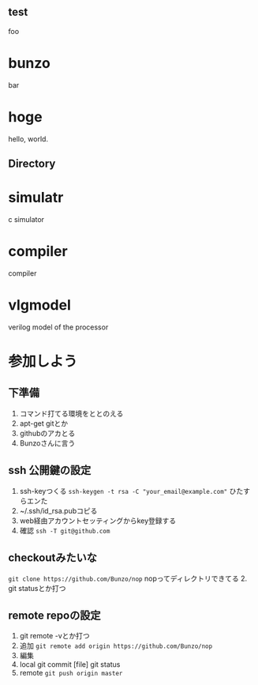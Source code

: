 ## test
foo
# bunzo
bar

# hoge
hello, world.

## Directory
# simulatr
c simulator
# compiler
compiler
# vlgmodel
verilog model of the processor

# 参加しよう
## 下準備
1. コマンド打てる環境をととのえる
2. apt-get gitとか
3. githubのアカとる
4. Bunzoさんに言う
## ssh 公開鍵の設定
1. ssh-keyつくる
`ssh-keygen -t rsa -C "your_email@example.com"`
    ひたすらエンた
2. ~/.ssh/id_rsa.pubコピる
3. web経由アカウントセッティングからkey登録する
4. 確認
`ssh -T git@github.com`
## checkoutみたいな
`git clone https://github.com/Bunzo/nop`
nopってディレクトリできてる
2. git statusとか打つ
## remote repoの設定
1. git remote -vとか打つ
2. 追加
`git remote add origin https://github.com/Bunzo/nop`
3. 編集
4. local
    git commit [file]
    git status
5. remote
`git push origin master`

